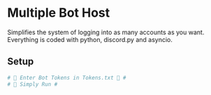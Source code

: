# Multiple Bot Host
Simplifies the system of logging into as many accounts as you want. Everything is coded with python, discord.py and asyncio.

## Setup
```py
# 🤖 Enter Bot Tokens in Tokens.txt 🤖 #
# 🤖 Simply Run #
```
